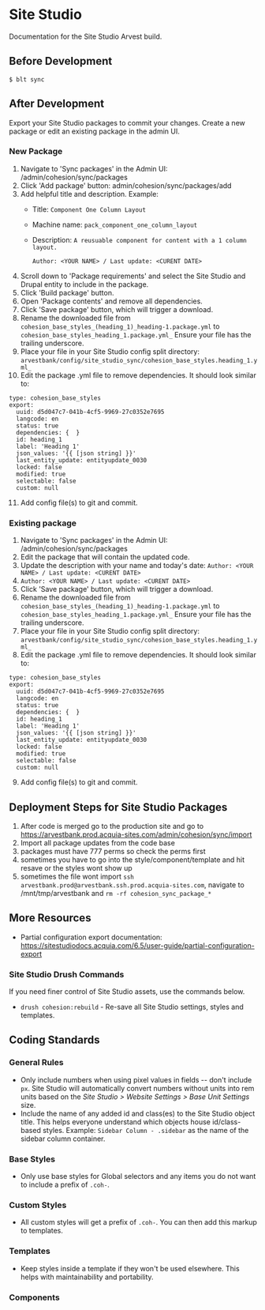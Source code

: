 # Site Studio

Documentation for the Site Studio Arvest build. 

## Before Development

  ```
  $ blt sync
  ``` 

## After Development

Export your Site Studio packages to commit your changes. Create a new package or edit an existing package in the admin UI.

### New Package
1. Navigate to 'Sync packages' in the Admin UI: /admin/cohesion/sync/packages
2. Click 'Add package' button: admin/cohesion/sync/packages/add
3. Add helpful title and description. Example:
    - Title: `Component One Column Layout `
    - Machine name: `pack_component_one_column_layout`
    - Description: 
      `A reusuable component for content with a 1 column layout.`

      `Author: <YOUR NAME> / Last update: <CURENT DATE>`
4. Scroll down to 'Package requirements' and select the Site Studio and Drupal entity to include in the package.
5. Click 'Build package' button. 
6. Open 'Package contents' and remove all dependencies.
7. Click 'Save package' button, which will trigger a download.
8. Rename the downloaded file from `cohesion_base_styles_(heading_1)_heading-1.package.yml`
  to 
  `cohesion_base_styles_heading_1.package.yml_` Ensure your file has the trailing underscore.
9. Place your file in your Site Studio config split directory:
  `arvestbank/config/site_studio_sync/cohesion_base_styles.heading_1.yml_`
10. Edit the package .yml file to remove dependencies. It should look similar to:
  ```
  type: cohesion_base_styles
  export:
    uuid: d5d047c7-041b-4cf5-9969-27c0352e7695
    langcode: en
    status: true
    dependencies: {  }
    id: heading_1
    label: 'Heading 1'
    json_values: '{{ [json string] }}'
    last_entity_update: entityupdate_0030
    locked: false
    modified: true
    selectable: false
    custom: null
  ```
11. Add config file(s) to git and commit.

### Existing package

1. Navigate to 'Sync packages' in the Admin UI: /admin/cohesion/sync/packages
2. Edit the package that will contain the updated code.
3. Update the description with your name and today's date: `Author: <YOUR NAME> / Last update: <CURENT DATE>`
4. `Author: <YOUR NAME> / Last update: <CURENT DATE>`
5. Click 'Save package' button, which will trigger a download.
6. Rename the downloaded file from `cohesion_base_styles_(heading_1)_heading-1.package.yml`
  to 
  `cohesion_base_styles_heading_1.package.yml_` Ensure your file has the trailing underscore.
7. Place your file in your Site Studio config split directory:
  `arvestbank/config/site_studio_sync/cohesion_base_styles.heading_1.yml_`
8. Edit the package .yml file to remove dependencies. It should look similar to:
  ```
  type: cohesion_base_styles
  export:
    uuid: d5d047c7-041b-4cf5-9969-27c0352e7695
    langcode: en
    status: true
    dependencies: {  }
    id: heading_1
    label: 'Heading 1'
    json_values: '{{ [json string] }}'
    last_entity_update: entityupdate_0030
    locked: false
    modified: true
    selectable: false
    custom: null
  ```
9. Add config file(s) to git and commit.



## Deployment Steps for Site Studio Packages 
1. After code is merged go to the production site and go to https://arvestbank.prod.acquia-sites.com/admin/cohesion/sync/import
2. Import all package updates from the code base
3. packages must have 777 perms so check the perms first
4. sometimes you have to go into the style/component/template and hit resave or the styles wont show up
5. sometimes the file wont import `ssh arvestbank.prod@arvestbank.ssh.prod.acquia-sites.com`, navigate to /mnt/tmp/arvestbank and `rm -rf cohesion_sync_package_*`


## More Resources
- Partial configuration export documentation:
https://sitestudiodocs.acquia.com/6.5/user-guide/partial-configuration-export


### Site Studio Drush Commands

If you need finer control of Site Studio assets, use the commands below.
* `drush cohesion:rebuild` - Re-save all Site Studio settings, styles and templates.


## Coding Standards 

### General Rules 

* Only include numbers when using pixel values in fields -- don't include `px`. Site Studio will automatically convert numbers without units into rem units based on the _Site Studio > Website Settings > Base Unit Settings_ size.
* Include the name of any added id and class(es) to the Site Studio object title. This helps everyone understand which objects house id/class-based styles. Example: `Sidebar Column - .sidebar` as the name of the sidebar column container.

### Base Styles 

* Only use base styles for Global selectors and any items you do not want to include a prefix of `.coh-`.

### Custom Styles 

* All custom styles will get a prefix of `.coh-`. You can then add this markup to templates.

### Templates 

* Keep styles inside a template if they won't be used elsewhere. This helps with maintainability and portability.


### Components






